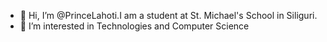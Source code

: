 - 👋 Hi, I’m @PrinceLahoti.I am a student at St. Michael's School in Siliguri.
- 👀 I’m interested in Technologies and Computer Science

<!---
PrinceLahoti/PrinceLahoti is a ✨ special ✨ repository because its `README.md` (this file) appears on your GitHub profile.
You can click the Preview link to take a look at your changes.
--->
